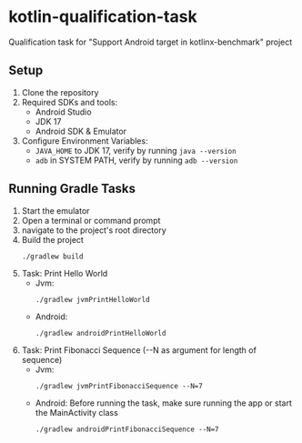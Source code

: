 # kotlin-qualification-task

Qualification task for "Support Android target in kotlinx-benchmark" project

## Setup

1. Clone the repository
2. Required SDKs and tools:
    - Android Studio
    - JDK 17
    - Android SDK & Emulator
3. Configure Environment Variables:
    - `JAVA_HOME` to JDK 17, verify by running `java --version`
    - `adb` in SYSTEM PATH, verify by running `adb --version`

## Running Gradle Tasks

1. Start the emulator
2. Open a terminal or command prompt
3. navigate to the project's root directory
4. Build the project
    ```shell
    ./gradlew build
    ```
5. Task: Print Hello World
    - Jvm:
        ```shell
        ./gradlew jvmPrintHelloWorld
        ```
    - Android:
        ```shell
        ./gradlew androidPrintHelloWorld
        ```
6. Task: Print Fibonacci Sequence (--N as argument for length of sequence)
    - Jvm:
        ```shell
        ./gradlew jvmPrintFibonacciSequence --N=7
        ```
    - Android: Before running the task, make sure running the app or start the MainActivity class
        ```shell
        ./gradlew androidPrintFibonacciSequence --N=7
        ```